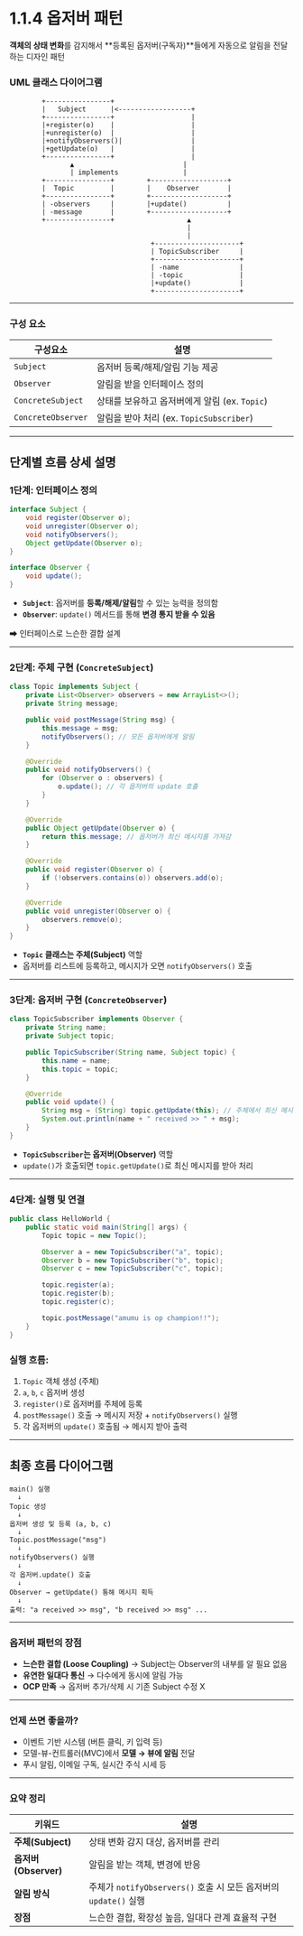 # 1.1.4 옵저버 패턴

**객체의 상태 변화**를 감지해서 **등록된 옵저버(구독자)**들에게 자동으로 알림을 전달하는 디자인 패턴

### UML 클래스 다이어그램

```
        +----------------+
        |   Subject      |<------------------+
        +----------------+                   |
        |+register(o)    |                   |
        |+unregister(o)  |                   |
        |+notifyObservers()|                 |
        |+getUpdate(o)   |                   |
        +----------------+                   |
               ▲                           |
               | implements                |
        +----------------+        +-------------------+
        |  Topic         |        |    Observer       |
        +----------------+        +-------------------+
        | -observers     |        |+update()          |
        | -message       |        +-------------------+
        +----------------+                  ▲
                                            |
                                            |
                                   +---------------------+
                                   | TopicSubscriber     |
                                   +---------------------+
                                   | -name               |
                                   | -topic              |
                                   |+update()            |
                                   +---------------------+
```

---

### 구성 요소

| 구성요소 | 설명 |
| --- | --- |
| `Subject` | 옵저버 등록/해제/알림 기능 제공 |
| `Observer` | 알림을 받을 인터페이스 정의 |
| `ConcreteSubject` | 상태를 보유하고 옵저버에게 알림 (ex. `Topic`) |
| `ConcreteObserver` | 알림을 받아 처리 (ex. `TopicSubscriber`) |

---

## 단계별 흐름 상세 설명

### 1단계: 인터페이스 정의

```java
interface Subject {
    void register(Observer o);
    void unregister(Observer o);
    void notifyObservers();
    Object getUpdate(Observer o);
}

interface Observer {
    void update();
}
```

- **`Subject`**: 옵저버를 **등록/해제/알림**할 수 있는 능력을 정의함
- **`Observer`**: `update()` 메서드를 통해 **변경 통지 받을 수 있음**

➡ 인터페이스로 느슨한 결합 설계

---

### 2단계: 주체 구현 (`ConcreteSubject`)

```java
class Topic implements Subject {
    private List<Observer> observers = new ArrayList<>();
    private String message;

    public void postMessage(String msg) {
        this.message = msg;
        notifyObservers(); // 모든 옵저버에게 알림
    }

    @Override
    public void notifyObservers() {
        for (Observer o : observers) {
            o.update(); // 각 옵저버의 update 호출
        }
    }

    @Override
    public Object getUpdate(Observer o) {
        return this.message; // 옵저버가 최신 메시지를 가져감
    }

    @Override
    public void register(Observer o) {
        if (!observers.contains(o)) observers.add(o);
    }

    @Override
    public void unregister(Observer o) {
        observers.remove(o);
    }
}
```

- **`Topic` 클래스는 주체(Subject)** 역할
- 옵저버를 리스트에 등록하고, 메시지가 오면 `notifyObservers()` 호출

---

### 3단계: 옵저버 구현 (`ConcreteObserver`)

```java
class TopicSubscriber implements Observer {
    private String name;
    private Subject topic;

    public TopicSubscriber(String name, Subject topic) {
        this.name = name;
        this.topic = topic;
    }

    @Override
    public void update() {
        String msg = (String) topic.getUpdate(this); // 주체에서 최신 메시지 가져옴
        System.out.println(name + " received >> " + msg);
    }
}
```

- **`TopicSubscriber`는 옵저버(Observer)** 역할
- `update()`가 호출되면 `topic.getUpdate()`로 최신 메시지를 받아 처리

---

### 4단계: 실행 및 연결

```java
public class HelloWorld {
    public static void main(String[] args) {
        Topic topic = new Topic();

        Observer a = new TopicSubscriber("a", topic);
        Observer b = new TopicSubscriber("b", topic);
        Observer c = new TopicSubscriber("c", topic);

        topic.register(a);
        topic.register(b);
        topic.register(c);

        topic.postMessage("amumu is op champion!!");
    }
}
```

### 실행 흐름:

1. `Topic` 객체 생성 (주체)
2. `a`, `b`, `c` 옵저버 생성
3. `register()`로 옵저버를 주체에 등록
4. `postMessage()` 호출 → 메시지 저장 + `notifyObservers()` 실행
5. 각 옵저버의 `update()` 호출됨 → 메시지 받아 출력

---

## 최종 흐름 다이어그램

```
main() 실행
  ↓
Topic 생성
  ↓
옵저버 생성 및 등록 (a, b, c)
  ↓
Topic.postMessage("msg")
  ↓
notifyObservers() 실행
  ↓
각 옵저버.update() 호출
  ↓
Observer → getUpdate() 통해 메시지 획득
  ↓
출력: "a received >> msg", "b received >> msg" ...
```

---

### 옵저버 패턴의 장점

- **느슨한 결합 (Loose Coupling)** → Subject는 Observer의 내부를 알 필요 없음
- **유연한 일대다 통신** → 다수에게 동시에 알림 가능
- **OCP 만족** → 옵저버 추가/삭제 시 기존 Subject 수정 X

---

### 언제 쓰면 좋을까?

- 이벤트 기반 시스템 (버튼 클릭, 키 입력 등)
- 모델-뷰-컨트롤러(MVC)에서 **모델 → 뷰에 알림** 전달
- 푸시 알림, 이메일 구독, 실시간 주식 시세 등

---

### 요약 정리

| 키워드 | 설명 |
| --- | --- |
| **주체(Subject)** | 상태 변화 감지 대상, 옵저버를 관리 |
| **옵저버(Observer)** | 알림을 받는 객체, 변경에 반응 |
| **알림 방식** | 주체가 `notifyObservers()` 호출 시 모든 옵저버의 `update()` 실행 |
| **장점** | 느슨한 결합, 확장성 높음, 일대다 관계 효율적 구현 |